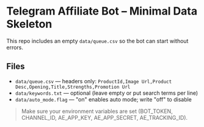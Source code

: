 # Telegram Affiliate Bot – Minimal Data Skeleton

This repo includes an empty `data/queue.csv` so the bot can start without errors.

## Files
- `data/queue.csv` — headers only:
  `ProductId,Image Url,Product Desc,Opening,Title,Strengths,Promotion Url`
- `data/keywords.txt` — optional (leave empty or put search terms per line)
- `data/auto_mode.flag` — "on" enables auto mode; write "off" to disable

> Make sure your environment variables are set (BOT_TOKEN, CHANNEL_ID, AE_APP_KEY, AE_APP_SECRET, AE_TRACKING_ID).